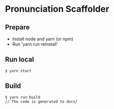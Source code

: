 # Pronunciation Scaffolder

## Prepare

- Install node and yarn (or npm)
- Run 'yarn run reinstall'

## Run local

```
$ yarn start
```

## Build

```
$ yarn run build
// The code is generated to docs/
```